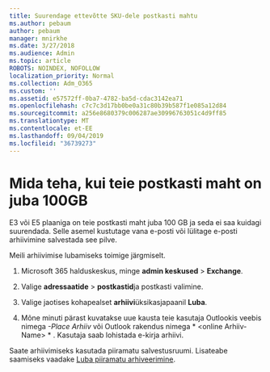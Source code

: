 ```yaml
---
title: Suurendage ettevõtte SKU-dele postkasti mahtu
ms.author: pebaum
author: pebaum
manager: mnirkhe
ms.date: 3/27/2018
ms.audience: Admin
ms.topic: article
ROBOTS: NOINDEX, NOFOLLOW
localization_priority: Normal
ms.collection: Adm_O365
ms.custom: ''
ms.assetid: e57572ff-0ba7-4782-ba5d-cdac3142ea71
ms.openlocfilehash: c7c7c3d17bb0be0a31c80b39b587f1e085a12d84
ms.sourcegitcommit: a256e8680379c006287ae30996763051c4d9ff85
ms.translationtype: MT
ms.contentlocale: et-EE
ms.lasthandoff: 09/04/2019
ms.locfileid: "36739273"
---
```

# <a name="what-to-do-if-your-mailbox-size-is-already-100gb"></a>Mida teha, kui teie postkasti maht on juba 100GB

E3 või E5 plaaniga on teie postkasti maht juba 100 GB ja seda ei saa kuidagi suurendada. Selle asemel kustutage vana e-posti või lülitage e-posti arhiivimine salvestada see pilve. 
  
Meili arhiivimise lubamiseks toimige järgmiselt.
  
1. Microsoft 365 halduskeskus, minge **admin keskused** \> **Exchange**. 
    
2. Valige **adressaatide** \> **postkastid**ja postkasti valimine. 
    
3. Valige jaotises kohapealset **arhiivi**üksikasjapaanil **Luba**. 
    
4. Mõne minuti pärast kuvatakse uue kausta teie kasutaja Outlookis veebis nimega *-Place Arhiiv* või Outlook rakendus nimega * \<online Arhiiv-Name\> * . Kasutaja saab lohistada e-kirja arhiivi. 
    
Saate arhiivimiseks kasutada piiramatu salvestusruumi. Lisateabe saamiseks vaadake [Luba piiramatu arhiveerimine](https://docs.microsoft.com/office365/securitycompliance/enable-unlimited-archiving).
  

